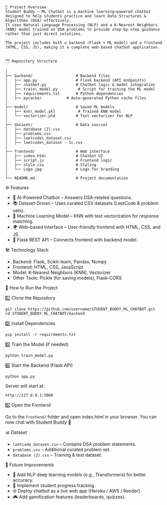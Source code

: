 
``` 🎓 Student Buddy – ML Chatbot

📖 Project Overview
Student Buddy – ML Chatbot is a machine learning–powered chatbot designed to help students practice and learn Data Structures & Algorithms (DSA) effectively.  
It uses Natural Language Processing (NLP) and a K-Nearest Neighbors (KNN) model trained on DSA problems to provide step-by-step guidance rather than just direct solutions.  

The project includes both a backend (Flask + ML model) and a frontend (HTML, CSS, JS), making it a complete web-based chatbot application.  


🗂️ Repository Structure
```

```STUDENT\_BUDDY\_ML\_CHATBOT/
│
├── backend/                   # Backend files
│   ├── app.py                 # Flask backend (API endpoints)
│   ├── chatbot.py             # Chatbot logic & model integration
│   ├── train\_model.py         # Script for training the ML model
│   ├── requirements.txt       # Python dependencies
│   ├── pycache/           # Auto-generated Python cache files
│
├── model/                     # Saved ML models
│   ├── knn\_model.pkl          # Trained KNN model
│   └── vectorizer.pld         # Text vectorizer for NLP
│
├── dataset/                   # Data sources
│   ├── database (2).csv
│   ├── problems.csv
│   ├── leetcode\_dataset.csv
│   ├── leetcode\_dataset - Ic.csv
│
├── frontend/                  # Web interface
│   ├── index.html             # Chatbot UI
│   ├── script.js              # Frontend logic
│   ├── style.css              # Styling
│   └── Logo.jpg               # Logo for branding
│
└── README.md                  # Project documentation

````


⚙️ Features
- 🤖 AI-Powered Chatbot – Answers DSA-related questions.  
- 📚 Dataset-Driven – Uses curated CSV datasets (LeetCode & problem sets).  
- 🧠 Machine Learning Model – KNN with text vectorization for response matching.  
- 🌍 Web-based Interface – User-friendly frontend with HTML, CSS, and JS.  
- 🔗 Flask REST API – Connects frontend with backend model.  


🛠️ Technology Stack
- Backend: Flask, Scikit-learn, Pandas, Numpy  
- Frontend: HTML, CSS, JavaScript  
- Model: K-Nearest Neighbors (KNN), Vectorizer  
- Other Tools: Pickle (for saving models), Flask-CORS  


🚀 How to Run the Project

1️⃣ Clone the Repository
```
git clone https://github.com/username/STUDENT_BUDDY_ML_CHATBOT.git
cd STUDENT_BUDDY_ML_CHATBOT/backend
````

2️⃣ Install Dependencies

```
pip install -r requirements.txt
```

3️⃣ Train the Model (if needed)

```
python train_model.py
```

4️⃣ Start the Backend (Flask API)

```
python app.py
```

Server will start at:

```
http://127.0.0.1:5000
```

5️⃣ Open the Frontend

Go to the `frontend/` folder and open index.html in your browser.
You can now chat with Student Buddy 🎉


📊 Dataset

* `leetcode_dataset.csv` – Contains DSA problem statements.
* `problems.csv` – Additional curated problem set.
* `database (2).csv` – Training & test dataset.


📌 Future Improvements

* 💬 Add NLP deep learning models (e.g., Transformers) for better accuracy.
* 🎯 Implement student progress tracking.
* 🌐 Deploy chatbot as a live web app (Heroku / AWS / Render).
* 🎮 Add gamification features (leaderboards, quizzes).




